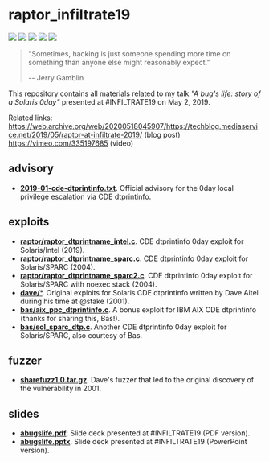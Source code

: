 # raptor_infiltrate19
[![](https://img.shields.io/github/stars/0xdea/raptor_infiltrate19.svg?color=yellow)](https://github.com/0xdea/raptor_infiltrate19)
[![](https://img.shields.io/github/forks/0xdea/raptor_infiltrate19.svg?color=green)](https://github.com/0xdea/raptor_infiltrate19)
[![](https://img.shields.io/github/watchers/0xdea/raptor_infiltrate19.svg?color=red)](https://github.com/0xdea/raptor_infiltrate19)
[![](https://img.shields.io/badge/twitter-%400xdea-blue.svg)](https://twitter.com/0xdea)
[![](https://img.shields.io/badge/mastodon-%40raptor-purple.svg)](https://infosec.exchange/@raptor)

> "Sometimes, hacking is just someone spending more time on something than anyone else might reasonably expect."
>
> -- Jerry Gamblin

This repository contains all materials related to my talk *"A bug's life: story of a Solaris 0day"* presented at #INFILTRATE19 on May 2, 2019.

Related links:  
https://web.archive.org/web/20200518045907/https://techblog.mediaservice.net/2019/05/raptor-at-infiltrate-2019/ (blog post)  
https://vimeo.com/335197685 (video)

## advisory
* [**2019-01-cde-dtprintinfo.txt**](https://github.com/0xdea/raptor_infiltrate19/blob/master/advisory/2019-01-cde-dtprintinfo.txt). Official advisory for the 0day local privilege escalation via CDE dtprintinfo.

## exploits
* [**raptor/raptor_dtprintname_intel.c**](https://github.com/0xdea/raptor_infiltrate19/blob/master/exploits/raptor/raptor_dtprintname_intel.c). CDE dtprintinfo 0day exploit for Solaris/Intel (2019).
* [**raptor/raptor_dtprintname_sparc.c**](https://github.com/0xdea/raptor_infiltrate19/blob/master/exploits/raptor/raptor_dtprintname_sparc.c). CDE dtprintinfo 0day exploit for Solaris/SPARC (2004).
* [**raptor/raptor_dtprintname_sparc2.c**](https://github.com/0xdea/raptor_infiltrate19/blob/master/exploits/raptor/raptor_dtprintname_sparc2.c). CDE dtprintinfo 0day exploit for Solaris/SPARC with noexec stack (2004).
* [**dave/**\*](https://github.com/0xdea/raptor_infiltrate19/tree/master/exploits/dave). Original exploits for Solaris CDE dtprintinfo written by Dave Aitel during his time at @stake (2001).
* [**bas/aix_ppc_dtprintinfo.c**](https://github.com/0xdea/raptor_infiltrate19/blob/master/exploits/bas/aix_ppc_dtprintinfo.c). A bonus exploit for IBM AIX CDE dtprintinfo (thanks for sharing this, Bas!).
* [**bas/sol_sparc_dtp.c**](https://github.com/0xdea/raptor_infiltrate19/blob/master/exploits/bas/sol_sparc_dtp.c). Another CDE dtprintinfo 0day exploit for Solaris/SPARC, also courtesy of Bas.

## fuzzer
* [**sharefuzz1.0.tar.gz**](https://github.com/0xdea/raptor_infiltrate19/blob/master/fuzzer/sharefuzz1.0.tar.gz). Dave's fuzzer that led to the original discovery of the vulnerability in 2001.

## slides
* [**abugslife.pdf**](https://github.com/0xdea/raptor_infiltrate19/blob/master/slides/abugslife.pdf). Slide deck presented at #INFILTRATE19 (PDF version).
* [**abugslife.pptx**](https://github.com/0xdea/raptor_infiltrate19/blob/master/slides/abugslife.pptx). Slide deck presented at #INFILTRATE19 (PowerPoint version).
